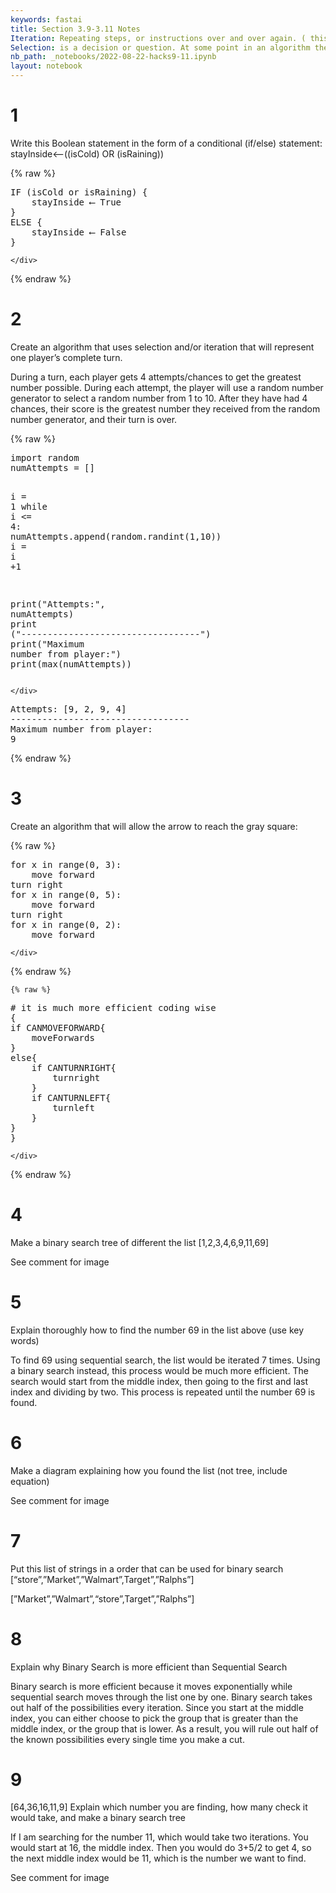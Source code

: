```yaml
---
keywords: fastai
title: Section 3.9-3.11 Notes 
Iteration: Repeating steps, or instructions over and over again. ( this could be also often called a loop )
Selection: is a decision or question. At some point in an algorithm there may need to be a question because the algorithm has reached a step where one or more options are available.
nb_path: _notebooks/2022-08-22-hacks9-11.ipynb
layout: notebook
---
```


<!--
#################################################
### THIS FILE WAS AUTOGENERATED! DO NOT EDIT! ###
#################################################
# file to edit: _notebooks/2022-08-22-hacks9-11.ipynb
-->

<div class="container" id="notebook-container">
        
<div class="cell border-box-sizing text_cell rendered"><div class="inner_cell">
<div class="text_cell_render border-box-sizing rendered_html">
<h1 id="1">1<a class="anchor-link" href="#1"> </a></h1><p>Write this Boolean statement in the form of a conditional (if/else) statement: stayInside⟵((isCold) OR (isRaining))</p>

</div>
</div>
</div>
    {% raw %}
    
<div class="cell border-box-sizing code_cell rendered">
<div class="input">

<div class="inner_cell">
    <div class="input_area">
<div class=" highlight hl-ipython3"><pre><span></span><span class="n">IF</span> <span class="p">(</span><span class="n">isCold</span> <span class="ow">or</span> <span class="n">isRaining</span><span class="p">)</span> <span class="p">{</span>
    <span class="n">stayInside</span> <span class="err">⟵</span> <span class="kc">True</span>
<span class="p">}</span>
<span class="n">ELSE</span> <span class="p">{</span>
    <span class="n">stayInside</span> <span class="err">⟵</span> <span class="kc">False</span>
<span class="p">}</span>
</pre></div>

    </div>
</div>
</div>

</div>
    {% endraw %}

<div class="cell border-box-sizing text_cell rendered"><div class="inner_cell">
<div class="text_cell_render border-box-sizing rendered_html">
<h1 id="2">2<a class="anchor-link" href="#2"> </a></h1><p>Create an algorithm that uses selection and/or iteration that will represent one player’s complete turn.</p>
<p>During a turn, each player gets 4 attempts/chances to get the greatest number possible.
During each attempt, the player will use a random number generator to select a random number from 1 to 10.
After they have had 4 chances, their score is the greatest number they received from the random number generator, and their turn is over.</p>

</div>
</div>
</div>
    {% raw %}
    
<div class="cell border-box-sizing code_cell rendered">
<div class="input">

<div class="inner_cell">
    <div class="input_area">
<div class=" highlight hl-ipython3"><pre><span></span><span class="kn">import</span> <span class="nn">random</span>
<span class="n">numAttempts</span> <span class="o">=</span> <span class="p">[]</span>

<span class="n">i</span> <span class="o">=</span> <span class="mi">1</span> 
<span class="k">while</span> <span class="n">i</span> <span class="o">&lt;=</span> <span class="mi">4</span><span class="p">:</span>
    <span class="n">numAttempts</span><span class="o">.</span><span class="n">append</span><span class="p">(</span><span class="n">random</span><span class="o">.</span><span class="n">randint</span><span class="p">(</span><span class="mi">1</span><span class="p">,</span><span class="mi">10</span><span class="p">))</span>
    <span class="n">i</span> <span class="o">=</span> <span class="n">i</span> <span class="o">+</span><span class="mi">1</span> 
    
<span class="nb">print</span><span class="p">(</span><span class="s2">&quot;Attempts:&quot;</span><span class="p">,</span> <span class="n">numAttempts</span><span class="p">)</span>
<span class="nb">print</span> <span class="p">(</span><span class="s2">&quot;----------------------------------&quot;</span><span class="p">)</span>
<span class="nb">print</span><span class="p">(</span><span class="s2">&quot;Maximum number from player:&quot;</span><span class="p">)</span>
<span class="nb">print</span><span class="p">(</span><span class="nb">max</span><span class="p">(</span><span class="n">numAttempts</span><span class="p">))</span>
</pre></div>

    </div>
</div>
</div>

<div class="output_wrapper">
<div class="output">

<div class="output_area">

<div class="output_subarea output_stream output_stdout output_text">
<pre>Attempts: [9, 2, 9, 4]
----------------------------------
Maximum number from player:
9
</pre>
</div>
</div>

</div>
</div>

</div>
    {% endraw %}

<div class="cell border-box-sizing text_cell rendered"><div class="inner_cell">
<div class="text_cell_render border-box-sizing rendered_html">
<h1 id="3">3<a class="anchor-link" href="#3"> </a></h1><p>Create an algorithm that will allow the arrow to reach the gray square:</p>

</div>
</div>
</div>
    {% raw %}
    
<div class="cell border-box-sizing code_cell rendered">
<div class="input">

<div class="inner_cell">
    <div class="input_area">
<div class=" highlight hl-ipython3"><pre><span></span><span class="k">for</span> <span class="n">x</span> <span class="ow">in</span> <span class="nb">range</span><span class="p">(</span><span class="mi">0</span><span class="p">,</span> <span class="mi">3</span><span class="p">):</span>
    <span class="n">move</span> <span class="n">forward</span> 
<span class="n">turn</span> <span class="n">right</span> 
<span class="k">for</span> <span class="n">x</span> <span class="ow">in</span> <span class="nb">range</span><span class="p">(</span><span class="mi">0</span><span class="p">,</span> <span class="mi">5</span><span class="p">):</span>
    <span class="n">move</span> <span class="n">forward</span> 
<span class="n">turn</span> <span class="n">right</span>
<span class="k">for</span> <span class="n">x</span> <span class="ow">in</span> <span class="nb">range</span><span class="p">(</span><span class="mi">0</span><span class="p">,</span> <span class="mi">2</span><span class="p">):</span>
    <span class="n">move</span> <span class="n">forward</span> 
</pre></div>

    </div>
</div>
</div>

</div>
    {% endraw %}

    {% raw %}
    
<div class="cell border-box-sizing code_cell rendered">
<div class="input">

<div class="inner_cell">
    <div class="input_area">
<div class=" highlight hl-ipython3"><pre><span></span><span class="c1"># it is much more efficient coding wise</span>
<span class="p">{</span>
<span class="k">if</span> <span class="n">CANMOVEFORWARD</span><span class="p">{</span>
    <span class="n">moveForwards</span>
<span class="p">}</span>
<span class="k">else</span><span class="p">{</span>
    <span class="k">if</span> <span class="n">CANTURNRIGHT</span><span class="p">{</span>
        <span class="n">turnright</span>
    <span class="p">}</span>
    <span class="k">if</span> <span class="n">CANTURNLEFT</span><span class="p">{</span>
        <span class="n">turnleft</span>
    <span class="p">}</span>
<span class="p">}</span>
<span class="p">}</span>
</pre></div>

    </div>
</div>
</div>

</div>
    {% endraw %}

<div class="cell border-box-sizing text_cell rendered"><div class="inner_cell">
<div class="text_cell_render border-box-sizing rendered_html">
<h1 id="4">4<a class="anchor-link" href="#4"> </a></h1><p>Make a binary search tree of different the list [1,2,3,4,6,9,11,69]</p>
<p>See comment for image</p>

</div>
</div>
</div>
<div class="cell border-box-sizing text_cell rendered"><div class="inner_cell">
<div class="text_cell_render border-box-sizing rendered_html">
<h1 id="5">5<a class="anchor-link" href="#5"> </a></h1><p>Explain thoroughly how to find the number 69 in the list above (use key words)</p>
<p>To find 69 using sequential search, the list would be iterated 7 times. Using a binary search instead, this process would be much more efficient. The search would start from the middle index, then going to the first and last index and dividing by two. This process is repeated until the number 69 is found.</p>

</div>
</div>
</div>
<div class="cell border-box-sizing text_cell rendered"><div class="inner_cell">
<div class="text_cell_render border-box-sizing rendered_html">
<h1 id="6">6<a class="anchor-link" href="#6"> </a></h1><p>Make a diagram explaining how you found the list (not tree, include equation)</p>
<p>See comment for image</p>

</div>
</div>
</div>
<div class="cell border-box-sizing text_cell rendered"><div class="inner_cell">
<div class="text_cell_render border-box-sizing rendered_html">
<h1 id="7">7<a class="anchor-link" href="#7"> </a></h1><p>Put this list of strings in a order that can be used for binary search [“store”,”Market”,”Walmart”,Target”,”Ralphs”]</p>
<p>[”Market”,”Walmart”,“store”,Target”,”Ralphs”]</p>

</div>
</div>
</div>
<div class="cell border-box-sizing text_cell rendered"><div class="inner_cell">
<div class="text_cell_render border-box-sizing rendered_html">
<h1 id="8">8<a class="anchor-link" href="#8"> </a></h1><p>Explain why Binary Search is more efficient than Sequential Search</p>
<p>Binary search is more efficient because it moves exponentially while sequential search moves through the list one by one. Binary search takes out half of the possibilities every iteration. Since you start at the middle index, you can either choose to pick the group that is greater than the middle index, or the group that is lower. As a result, you will rule out half of the known possibilities every single time you make a cut.</p>

</div>
</div>
</div>
<div class="cell border-box-sizing text_cell rendered"><div class="inner_cell">
<div class="text_cell_render border-box-sizing rendered_html">
<h1 id="9">9<a class="anchor-link" href="#9"> </a></h1><p>[64,36,16,11,9] Explain which number you are finding, how many check it would take, and make a binary search tree</p>
<p>If I am searching for the number 11, which would take two iterations. You would start at 16, the middle index. Then you would do 3+5/2 to get 4, so the next middle index would be 11, which is the number we want to find.</p>
<p>See comment for image</p>

</div>
</div>
</div>
</div>
 

